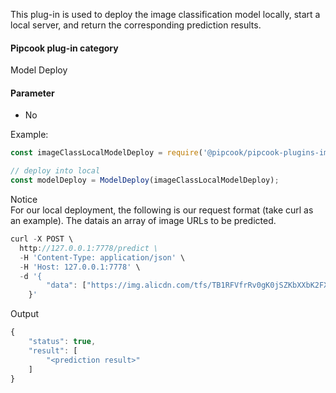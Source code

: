 This plug-in is used to deploy the image classification model locally, start a local server, and return the corresponding prediction results.

<a name="Ej4GX"></a>
#### Pipcook plug-in category
Model Deploy

<a name="vGyBc"></a>
#### Parameter

- No

Example:

```typescript
const imageClassLocalModelDeploy = require('@pipcook/pipcook-plugins-image-class-local-model-deploy').default;

// deploy into local
const modelDeploy = ModelDeploy(imageClassLocalModelDeploy);
```



Notice<br />For our local deployment, the following is our request format (take curl as an example). The datais an array of image URLs to be predicted.

```typescript
curl -X POST \
  http://127.0.0.1:7778/predict \
  -H 'Content-Type: application/json' \
  -H 'Host: 127.0.0.1:7778' \
  -d '{
		"data": ["https://img.alicdn.com/tfs/TB1RFVfrRv0gK0jSZKbXXbK2FXa-60-60.jpg"]
	}'
```

Output

```typescript
{
    "status": true,
    "result": [
        "<prediction result>"
    ]
}
```

